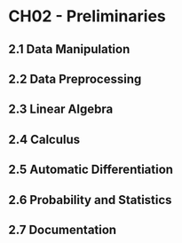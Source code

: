 # CH02 - Preliminaries

## 2.1 Data Manipulation

## 2.2 Data Preprocessing

## 2.3 Linear Algebra

## 2.4 Calculus

## 2.5 Automatic Differentiation

## 2.6 Probability and Statistics

## 2.7 Documentation